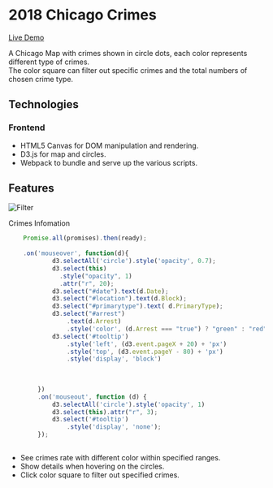 # 2018 Chicago Crimes

[Live Demo](https://cindyko226.github.io/ChiCrimes/)


A Chicago Map with crimes shown in circle dots, each color represents different type of crimes.  
The color square can filter out specific crimes and the total numbers of chosen crime type. 


## Technologies


### Frontend

* HTML5 Canvas for DOM manipulation and rendering.
* D3.js for map and circles.
* Webpack to bundle and serve up the various scripts.


## Features 

![Filter](https://github.com/cindyko226/ChicagoCrimes/blob/master/screenshots/chicago-updated.gif
)

Crimes Infomation 
```js
    Promise.all(promises).then(ready);
    
    .on('mouseover', function(d){
            d3.selectAll('circle').style('opacity', 0.7);
            d3.select(this)
              .style("opacity", 1)
              .attr("r", 20);
            d3.select("#date").text(d.Date);
            d3.select("#location").text(d.Block);
            d3.select("#primarytype").text( d.PrimaryType);
            d3.select("#arrest")
                .text(d.Arrest)
                .style('color', (d.Arrest === "true") ? "green" : "red");
            d3.select('#tooltip')
                .style('left', (d3.event.pageX + 20) + 'px')
                .style('top', (d3.event.pageY - 80) + 'px')
                .style('display', 'block')
           
                
                
        })
        .on('mouseout', function (d) {
            d3.selectAll('circle').style('opacity', 1)
            d3.select(this).attr("r", 3);
            d3.select('#tooltip')
                .style('display', 'none');
        });
        
```


* See crimes rate with different color within specified ranges.
* Show details when hovering on the circles.
* Click color square to filter out specified crimes.